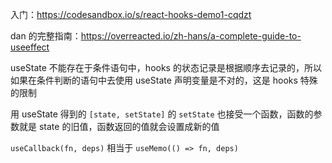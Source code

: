 入门：https://codesandbox.io/s/react-hooks-demo1-cqdzt

dan 的完整指南：https://overreacted.io/zh-hans/a-complete-guide-to-useeffect

useState 不能存在于条件语句中，hooks 的状态记录是根据顺序去记录的，所以如果在条件判断的语句中去使用 useState 声明变量是不对的，这是 hooks 特殊的限制

用 useState 得到的 `[state, setState]` 的 `setState` 也接受一个函数，函数的参数就是 state 的旧值，函数返回的值就会设置成新的值

`useCallback(fn, deps)` 相当于 `useMemo(() => fn, deps)`

